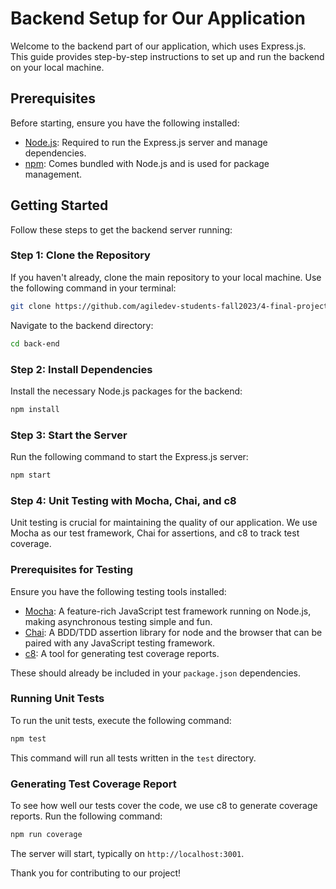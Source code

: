 # Backend Setup for Our Application

Welcome to the backend part of our application, which uses Express.js. This guide provides step-by-step instructions to set up and run the backend on your local machine.

## Prerequisites

Before starting, ensure you have the following installed:

- [Node.js](https://nodejs.org/): Required to run the Express.js server and manage dependencies.
- [npm](https://www.npmjs.com/): Comes bundled with Node.js and is used for package management.

## Getting Started

Follow these steps to get the backend server running:

### Step 1: Clone the Repository

If you haven't already, clone the main repository to your local machine. Use the following command in your terminal:

```bash
git clone https://github.com/agiledev-students-fall2023/4-final-project-group-bill-splitting-app.git
```

Navigate to the backend directory:

```bash
cd back-end
```

### Step 2: Install Dependencies

Install the necessary Node.js packages for the backend:

```bash
npm install
```

### Step 3: Start the Server

Run the following command to start the Express.js server:

```bash
npm start
```

### Step 4: Unit Testing with Mocha, Chai, and c8

Unit testing is crucial for maintaining the quality of our application. We use Mocha as our test framework, Chai for assertions, and c8 to track test coverage. 

### Prerequisites for Testing

Ensure you have the following testing tools installed:

- [Mocha](https://mochajs.org/): A feature-rich JavaScript test framework running on Node.js, making asynchronous testing simple and fun.
- [Chai](https://www.chaijs.com/): A BDD/TDD assertion library for node and the browser that can be paired with any JavaScript testing framework.
- [c8](https://github.com/bcoe/c8): A tool for generating test coverage reports.

These should already be included in your `package.json` dependencies. 

### Running Unit Tests

To run the unit tests, execute the following command:

```bash
npm test
```

This command will run all tests written in the `test` directory.

### Generating Test Coverage Report

To see how well our tests cover the code, we use c8 to generate coverage reports. Run the following command:

```bash
npm run coverage
```

The server will start, typically on `http://localhost:3001`. 

Thank you for contributing to our project!
